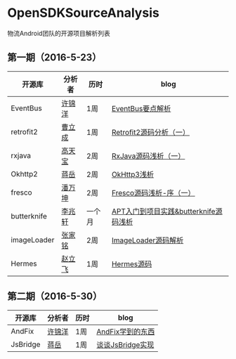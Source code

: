 # OpenSDKSourceAnalysis
物流Android团队的开源项目解析列表

## 第一期（2016-5-23）


| 开源库 | 分析者 | 历时 |blog|
|--------|--------|--------|--------|
|   EventBus     |   [许锦洋](https://github.com/xujinyang)     | 1周|[ EventBus要点解析](http://blog.csdn.net/mobilexu/article/details/51501686)|
|retrofit2|[曹立成](https://github.com/Richard-Cao)|1周|[Retrofit2源码分析（一）](http://richardcao.me/2016/05/29/Retrofit2%E6%BA%90%E7%A0%81%E5%88%86%E6%9E%90%EF%BC%88%E4%B8%80%EF%BC%89/)|
|rxjava|[高天宝](https://github.com/wdgtb)|2周|[RxJava源码浅析（一）](http://www.jianshu.com/p/6eb83430c890)|
|Okhttp2|[蒋岳](https://github.com/jiangyue2780)|2周|[OkHttp3浅析](http://blog.csdn.net/jiangyue2780/article/details/51592724)|
|fresco |[潘万坤](https://github.com/pandavickey)|2周|[Fresco源码浅析-序（一）](http://www.jianshu.com/p/1524edee4725 )|
|butterknife|[李兆轩](https://github.com/lizhaoxuan)|一个月|[APT入门到项目实践&butterknife源码浅析](https://github.com/lizhaoxuan/Android-APT-Framework)|
|imageLoader|[张家铭](https://github.com/LonerJimmy)|2周|[ImageLoader源码解析](http://blog.csdn.net/zjm0518/article/details/51596872)|
|Hermes|[赵立飞](https://github.com/Xiaofei-it)|1周|[Hermes源码](https://github.com/Xiaofei-it/Hermes)|

## 第二期（2016-5-30）


| 开源库 | 分析者 | 历时 |blog|
|--------|--------|--------|--------|
| AndFix  |    [许锦洋](https://github.com/xujinyang)     | 1周|[AndFix学到的东西](http://xujinyang.github.io/2016/06/05/AndFix%E5%AD%A6%E5%88%B0%E7%9A%84%E4%B8%9C%E8%A5%BF/)|
| JsBridge  |    [蒋岳](https://github.com/jiangyue2780)     | 1周|[谈谈JsBridge实现](http://blog.csdn.net/jiangyue2780/article/details/51636240)|
